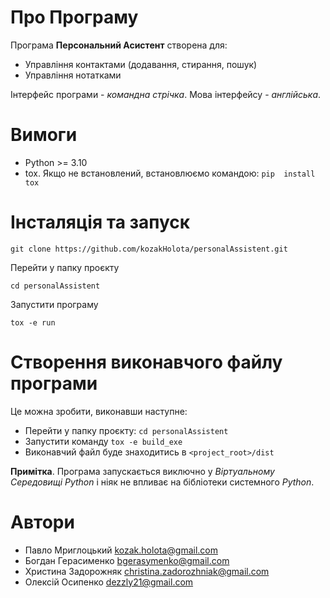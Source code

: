 # Про Програму
Програма **Персональний Асистент** створена для:

- Управління контактами (додавання, стирання, пошук)
- Управління нотатками

Інтерфейс програми - *командна стрічка*. Мова інтерфейсу - *англійська*.

# Вимоги
- Python >= 3.10
- tox. Якщо не встановлений, встановлюємо командою: `pip  install tox`
# Інсталяція та запуск

`git clone https://github.com/kozakHolota/personalAssistent.git`

Перейти у папку проєкту

`cd personalAssistent`

Запустити програму

`tox -e run`

# Створення виконавчого файлу програми
Це можна зробити, виконавши наступне:
- Перейти у папку проєкту: `cd personalAssistent`
- Запустити команду `tox -e build_exe`
- Виконавчий файл буде знаходитись в `<project_root>/dist`

**Примітка**. Програма запускається виключно у *Віртуальному Середовищі Python* і ніяк не впливає на бібліотеки системного *Python*.

# Автори
- Павло Мриглоцький <kozak.holota@gmail.com>
- Богдан Герасименко <bgerasymenko@gmail.com>
- Христина Задорожняк <christina.zadorozhniak@gmail.com>
- Олексій Осипенко <dezzly21@gmail.com>
